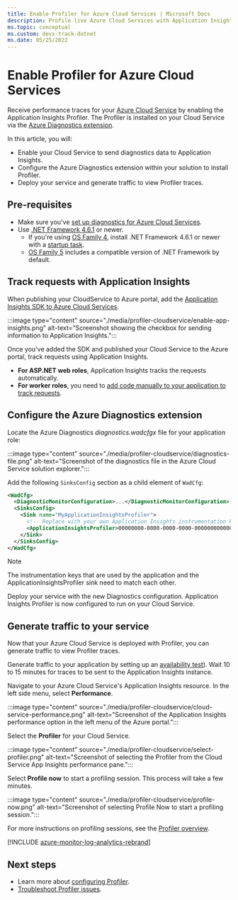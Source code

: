 ```yaml
---
title: Enable Profiler for Azure Cloud Services | Microsoft Docs
description: Profile live Azure Cloud Services with Application Insights Profiler.
ms.topic: conceptual
ms.custom: devx-track-dotnet
ms.date: 05/25/2022
---
```


# Enable Profiler for Azure Cloud Services

Receive performance traces for your [Azure Cloud Service](../../cloud-services-extended-support/overview.md) by enabling the Application Insights Profiler. The Profiler is installed on your Cloud Service via the [Azure Diagnostics extension](../agents/diagnostics-extension-overview.md). 

In this article, you will:

- Enable your Cloud Service to send diagnostics data to Application Insights.
- Configure the Azure Diagnostics extension within your solution to install Profiler.
- Deploy your service and generate traffic to view Profiler traces. 

## Pre-requisites

- Make sure you've [set up diagnostics for Azure Cloud Services](/visualstudio/azure/vs-azure-tools-diagnostics-for-cloud-services-and-virtual-machines).
- Use [.NET Framework 4.6.1](/dotnet/framework/migration-guide/how-to-determine-which-versions-are-installed) or newer. 
  - If you're using [OS Family 4](../../cloud-services/cloud-services-guestos-update-matrix.md#family-4-releases), install .NET Framework 4.6.1 or newer with a [startup task](../../cloud-services/cloud-services-dotnet-install-dotnet.md). 
  - [OS Family 5](../../cloud-services/cloud-services-guestos-update-matrix.md#family-5-releases) includes a compatible version of .NET Framework by default. 

## Track requests with Application Insights

When publishing your CloudService to Azure portal, add the [Application Insights SDK to Azure Cloud Services](./cloudservices.md).

:::image type="content" source="./media/profiler-cloudservice/enable-app-insights.png" alt-text="Screenshot showing the checkbox for sending information to Application Insights.":::

Once you've added the SDK and published your Cloud Service to the Azure portal, track requests using Application Insights.

- **For ASP.NET web roles**, Application Insights tracks the requests automatically.
- **For worker roles**, you need to [add code manually to your application to track requests](profiler-trackrequests.md).

## Configure the Azure Diagnostics extension

Locate the Azure Diagnostics *diagnostics.wadcfgx* file for your application role:  

:::image type="content" source="./media/profiler-cloudservice/diagnostics-file.png" alt-text="Screenshot of the diagnostics file in the Azure Cloud Service solution explorer.":::

Add the following `SinksConfig` section as a child element of `WadCfg`:  

```xml
<WadCfg>
  <DiagnosticMonitorConfiguration>...</DiagnosticMonitorConfiguration>
  <SinksConfig>
    <Sink name="MyApplicationInsightsProfiler">
      <!-- Replace with your own Application Insights instrumentation key. -->
      <ApplicationInsightsProfiler>00000000-0000-0000-0000-000000000000</ApplicationInsightsProfiler>
    </Sink>
  </SinksConfig>
</WadCfg>
```

> [!NOTE]
> The instrumentation keys that are used by the application and the ApplicationInsightsProfiler sink need to match each other.

Deploy your service with the new Diagnostics configuration. Application Insights Profiler is now configured to run on your Cloud Service.

## Generate traffic to your service

Now that your Azure Cloud Service is deployed with Profiler, you can generate traffic to view Profiler traces.

Generate traffic to your application by setting up an [availability test](monitor-web-app-availability.md)). Wait 10 to 15 minutes for traces to be sent to the Application Insights instance.

Navigate to your Azure Cloud Service's Application Insights resource. In the left side menu, select **Performance**.

:::image type="content" source="./media/profiler-cloudservice/cloud-service-performance.png" alt-text="Screenshot of the Application Insights performance option in the left menu of the Azure portal.":::

Select the **Profiler** for your Cloud Service.

:::image type="content" source="./media/profiler-cloudservice/select-profiler.png" alt-text="Screenshot of selecting the Profiler from the Cloud Service App Insights performance pane.":::

Select **Profile now** to start a profiling session. This process will take a few minutes.

:::image type="content" source="./media/profiler-cloudservice/profile-now.png" alt-text="Screenshot of selecting Profile Now to start a profiling session.":::

For more instructions on profiling sessions, see the [Profiler overview](./profiler-overview.md#start-a-profiler-on-demand-session).

[!INCLUDE [azure-monitor-log-analytics-rebrand](../../../includes/azure-monitor-instrumentation-key-deprecation.md)]
 
## Next steps

- Learn more about [configuring Profiler](./profiler-settings.md).
- [Troubleshoot Profiler issues](./profiler-troubleshooting.md).

